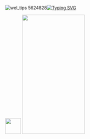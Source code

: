 ![wel_tips 5624828](https://github.com/ShailikaS/ShailikaS/assets/107252411/13bc2154-4b8f-4164-9129-de6344f8c80b)[![Typing SVG](https://readme-typing-svg.demolab.com?font=Oswald&weight=600&size=30&duration=4000&pause=1000&color=5F15AD&background=4F7AFF00&center=true&vCenter=true&multiline=true&width=450&lines=Hi+there+%F0%9F%91%8B+Shailika+Sahu)](https://git.io/typing-svg)

<img src="https://user-images.githubusercontent.com/74038190/216122069-5b8169d7-1d8e-4a13-b245-a8e4176c99f8.png" width="50" height="50">
<img src="https://github.com/ShailikaS/ShailikaS/assets/107252411/fd04fa88-bdac-494c-bd70-f4cb401e75c8" width="200" height="380">



<!--
 ![99's Github Stats](https://github-readme-stats.vercel.app/api?username=Guedesou&bg_color=30,e96443,904e95&title_color=fff&text_color=fff)
**ShailikaS/ShailikaS** is a ✨ _special_ ✨ repository because its `README.md` (this file) appears on your GitHub profile.

Here are some ideas to get you started:

- 🔭 I’m currently working on ...
- 🌱 I’m currently learning ...
- 👯 I’m looking to collaborate on ...
- 🤔 I’m looking for help with ...
- 💬 Ask me about ...
- 📫 How to reach me: ...
- 😄 Pronouns: ...
- ⚡ Fun fact: ...

![Hacking GIF - Find   Share on GIPHY](https://github.com/ShailikaS/ShailikaS/assets/107252411/a7ac04a5-93e4-4190-8c0e-b6a56d2a554d)![Hacking GIF - Find   Share on GIPHY](https://github.com/ShailikaS/ShailikaS/assets/107252411/a7ac04a5-93e4-4190-8c0e-b6a56d2a554d)
![](http://github-profile-summary-cards.vercel.app/api/cards/profile-details?username=ShailikaS&theme=radical)
![](http://github-profile-summary-cards.vercel.app/api/cards/most-commit-language?username=ShailikaS&theme=radical)
![](http://github-profile-summary-cards.vercel.app/api/cards/productive-time?username=ShailikaS&theme=radical&utcOffset=8)

-->


